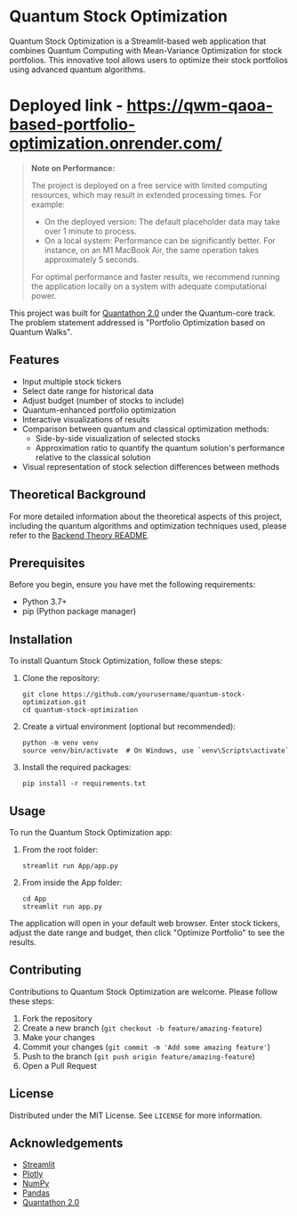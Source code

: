# Quantum Stock Optimization

Quantum Stock Optimization is a Streamlit-based web application that combines Quantum Computing with Mean-Variance Optimization for stock portfolios. This innovative tool allows users to optimize their stock portfolios using advanced quantum algorithms.

# Deployed link - https://qwm-qaoa-based-portfolio-optimization.onrender.com/

> **Note on Performance:**
> 
> The project is deployed on a free service with limited computing resources, which may result in extended processing times. For example:
> 
> - On the deployed version: The default placeholder data may take over 1 minute to process.
> - On a local system: Performance can be significantly better. For instance, on an M1 MacBook Air, the same operation takes approximately 5 seconds.
> 
> For optimal performance and faster results, we recommend running the application locally on a system with adequate computational power.

This project was built for [Quantathon 2.0](https://quantathon-o.devfolio.co/) under the Quantum-core track. The problem statement addressed is "Portfolio Optimization based on Quantum Walks".

## Features

- Input multiple stock tickers
- Select date range for historical data
- Adjust budget (number of stocks to include)
- Quantum-enhanced portfolio optimization
- Interactive visualizations of results
- Comparison between quantum and classical optimization methods:
  - Side-by-side visualization of selected stocks
  - Approximation ratio to quantify the quantum solution's performance relative to the classical solution
- Visual representation of stock selection differences between methods

## Theoretical Background

For more detailed information about the theoretical aspects of this project, including the quantum algorithms and optimization techniques used, please refer to the [Backend Theory README](./backend_theoretical/README.md).

## Prerequisites

Before you begin, ensure you have met the following requirements:

- Python 3.7+
- pip (Python package manager)

## Installation

To install Quantum Stock Optimization, follow these steps:

1. Clone the repository:
   ```
   git clone https://github.com/yourusername/quantum-stock-optimization.git
   cd quantum-stock-optimization
   ```

2. Create a virtual environment (optional but recommended):
   ```
   python -m venv venv
   source venv/bin/activate  # On Windows, use `venv\Scripts\activate`
   ```

3. Install the required packages:
   ```
   pip install -r requirements.txt
   ```

## Usage

To run the Quantum Stock Optimization app:

1. From the root folder:
   ```
   streamlit run App/app.py
   ```

2. From inside the App folder:
   ```
   cd App
   streamlit run app.py
   ```

The application will open in your default web browser. Enter stock tickers, adjust the date range and budget, then click "Optimize Portfolio" to see the results.

## Contributing

Contributions to Quantum Stock Optimization are welcome. Please follow these steps:

1. Fork the repository
2. Create a new branch (`git checkout -b feature/amazing-feature`)
3. Make your changes
4. Commit your changes (`git commit -m 'Add some amazing feature'`)
5. Push to the branch (`git push origin feature/amazing-feature`)
6. Open a Pull Request

## License

Distributed under the MIT License. See `LICENSE` for more information.

## Acknowledgements

- [Streamlit](https://streamlit.io/)
- [Plotly](https://plotly.com/)
- [NumPy](https://numpy.org/)
- [Pandas](https://pandas.pydata.org/)
- [Quantathon 2.0](https://quantathon-o.devfolio.co/)
